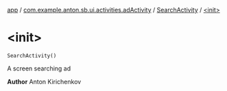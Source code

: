 [app](../../index.md) / [com.example.anton.sb.ui.activities.adActivity](../index.md) / [SearchActivity](index.md) / [&lt;init&gt;](./-init-.md)

# &lt;init&gt;

`SearchActivity()`

A screen searching ad

**Author**
Anton Kirichenkov

